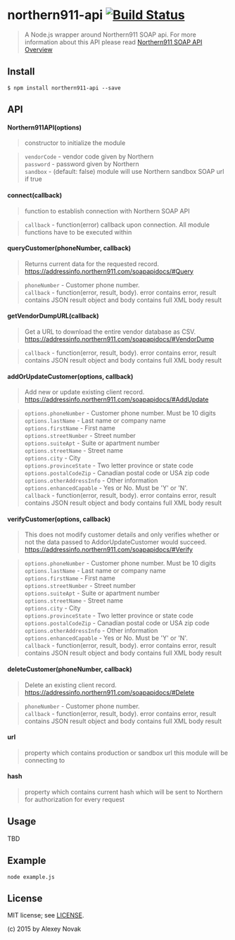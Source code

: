 # northern911-api [![Build Status](https://travis-ci.org/anvk/northern911-api.svg?branch=master)](https://travis-ci.org/anvk/northern911-api)

> A Node.js wrapper around Northern911 SOAP api. For more information about this API please read [Northern911 SOAP API Overview](https://addressinfo.northern911.com/soapapidocs/)

## Install

```
$ npm install northern911-api --save
```

## API

#### Northern911API(options)

> constructor to initialize the module

> `vendorCode` - vendor code given by Northern  
> `password` - password given by Northern  
> `sandbox` - (default: false) module will use Northern sandbox SOAP url if true

#### connect(callback)

> function to establish connection with Northern SOAP API

> `callback` - function(error) callback upon connection. All module functions have to be executed within

#### queryCustomer(phoneNumber, callback)

> Returns current data for the requested record. https://addressinfo.northern911.com/soapapidocs/#Query

> `phoneNumber` - Customer phone number.  
> `callback` - function(error, result, body). error contains error, result contains JSON result object and body contains full XML body result

#### getVendorDumpURL(callback)

> Get a URL to download the entire vendor database as CSV. https://addressinfo.northern911.com/soapapidocs/#VendorDump

> `callback` - function(error, result, body). error contains error, result contains JSON result object and body contains full XML body result

#### addOrUpdateCustomer(options, callback)

> Add new or update existing client record. https://addressinfo.northern911.com/soapapidocs/#AddUpdate

> `options.phoneNumber` - Customer phone number. Must be 10 digits  
> `options.lastName` - Last name or company name  
> `options.firstName` - First name  
> `options.streetNumber` - Street number  
> `options.suiteApt` - Suite or apartment number  
> `options.streetName` - Street name  
> `options.city` - City  
> `options.provinceState` - Two letter province or state code  
> `options.postalCodeZip` - Canadian postal code or USA zip code  
> `options.otherAddressInfo` - Other information  
> `options.enhancedCapable` - Yes or No. Must be 'Y' or 'N'.  
> `callback` - function(error, result, body). error contains error, result contains JSON result object and body contains full XML body result

#### verifyCustomer(options, callback)

> This does not modify customer details and only verifies whether or not the data passed to AddorUpdateCustomer would succeed. https://addressinfo.northern911.com/soapapidocs/#Verify

> `options.phoneNumber` - Customer phone number. Must be 10 digits  
> `options.lastName` - Last name or company name  
> `options.firstName` - First name  
> `options.streetNumber` - Street number  
> `options.suiteApt` - Suite or apartment number  
> `options.streetName` - Street name  
> `options.city` - City  
> `options.provinceState` - Two letter province or state code  
> `options.postalCodeZip` - Canadian postal code or USA zip code  
> `options.otherAddressInfo` - Other information  
> `options.enhancedCapable` - Yes or No. Must be 'Y' or 'N'.  
> `callback` - function(error, result, body). error contains error, result contains JSON result object and body contains full XML body result

#### deleteCustomer(phoneNumber, callback)

> Delete an existing client record. https://addressinfo.northern911.com/soapapidocs/#Delete

> `phoneNumber` - Customer phone number.  
> `callback` - function(error, result, body). error contains error, result contains JSON result object and body contains full XML body result

#### url

> property which contains production or sandbox url this module will be connecting to

#### hash

> property which contains current hash which will be sent to Northern for authorization for every request

## Usage

TBD

## Example

```
node example.js
```

## License

MIT license; see [LICENSE](./LICENSE).

(c) 2015 by Alexey Novak
